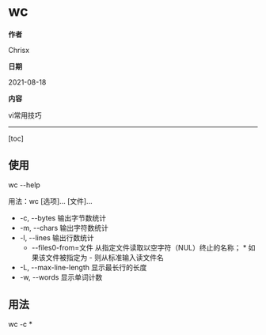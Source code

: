 # wc

**作者**

Chrisx

**日期**

2021-08-18

**内容**

vi常用技巧

----

[toc]

## 使用

wc --help

用法：wc [选项]... [文件]...

* -c, --bytes           输出字节数统计
* -m, --chars           输出字符数统计
* -l, --lines           输出行数统计
    * --files0-from=文件 从指定文件读取以空字符（NUL）终止的名称；
                       * 如果该文件被指定为 - 则从标准输入读文件名
* -L, --max-line-length  显示最长行的长度
* -w, --words            显示单词计数

## 用法

wc -c *